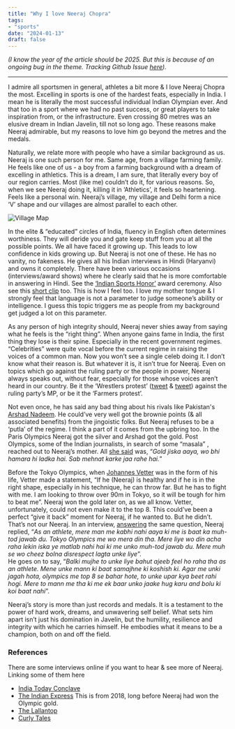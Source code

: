 ```yaml
---
title: "Why I love Neeraj Chopra"
tags:
- "sports"
date: "2024-01-13"
draft: false
---
```


*(I know the year of the article should be 2025. But this is because of an ongoing bug in the theme. Tracking Github Issue [here](https://github.com/vaga/hugo-theme-m10c/issues/128)).*

---

I admire all sportsmen in general, athletes a bit more & I love Neeraj Chopra the most. Excelling in sports is one of the hardest feats, especially in India. I mean he is literally the most successful individual Indian Olympian ever. And that too in a sport where we had no past success, or great players to take inspiration from, or the infrastructure. Even crossing 80 metres was an elusive dream in Indian Javelin, till not so long ago. These reasons make Neeraj admirable, but my reasons to love him go beyond the metres and the medals.

Naturally, we relate more with people who have a similar background as us. Neeraj is one such person for me. Same age, from a village farming family. He feels like one of us - a boy from a farming background with a dream of excelling in athletics. This is a dream, I am sure, that literally every boy of our region carries. Most (like me) couldn’t do it, for various reasons. So, when we see Neeraj doing it, killing it in ‘Athletics’, it feels so heartening. Feels like a personal win. Neeraj’s village, my village and Delhi form a nice ‘V’ shape and our villages are almost parallel to each other.

![Village Map](/neeraj_chopra_1.png)

In the elite & “educated” circles of India, fluency in English often determines worthiness. They will deride you and gate keep stuff from you at all the possible points. We all have faced it growing up. This leads to low confidence in kids growing up. But Neeraj is not one of these. He has no vanity, no fakeness. He gives all his Indian interviews in Hindi (Haryanvi) and owns it completely. There have been various occasions (interviews/award shows) where he clearly said that he is more comfortable in answering in Hindi. See the [‘Indian Sports Honor’](https://www.youtube.com/watch?v=lyFcM2bEPuM&ab_channel=IndianSportsHonours) award ceremony. Also see this [short clip](https://x.com/Neeraj_chopra1/status/1729089507776168300) too. This is how I feel too. I love my mother tongue & I strongly feel that language is not a parameter to judge someone’s ability or intelligence. I guess this topic triggers me as people from my background get judged a lot on this parameter.

As any person of high integrity should, Neeraj never shies away from saying what he feels is the “right thing”. When anyone gains fame in India, the first thing they lose is their spine. Especially in the recent government regimes. “Celebrities” were quite vocal before the current regime in raising the voices of a common man. Now you won’t see a single celeb doing it. I don’t know what their reason is. But whatever it is, it isn’t true for Neeraj. Even on topics which go against the ruling party or the people in power, Neeraj always speaks out, without fear, especially for those whose voices aren’t heard in our country. Be it the ‘Wrestlers protest’ ([tweet](https://x.com/Neeraj_chopra1/status/1662801732135534593) & [tweet](https://x.com/Neeraj_chopra1/status/1651791932778217473)) against the ruling party’s MP, or be it the ‘Farmers protest’.

Not even once, he has said any bad thing about his rivals like Pakistan's [Arshad Nadeem](https://en.wikipedia.org/wiki/Arshad_Nadeem). He could’ve very well got the brownie points (& all associated benefits) from the jingoistic folks. But Neeraj refuses to be a ‘putla’ of the regime. I think a part of it comes from the upbring too. In the Paris Olympics Neeraj got the silver and Arshad got the gold. Post Olympics, some of the Indian journalists, in search of some “masala” , reached out to Neeraj’s mother. All [she said](https://www.youtube.com/watch?v=66q2IuxE_Kg&ab_channel=TheEconomicTimes) was, “*Gold jiska aaya, wo bhi hamara hi ladka hai. Sab mehnat karke jaa rahe hai.*”

Before the Tokyo Olympics, when [Johannes Vetter](https://en.wikipedia.org/wiki/Johannes_Vetter) was in the form of his life, Vetter made a statement, “If he (Neeraj) is healthy and if he is in the right shape, especially in his technique, he can throw far. But he has to fight with me. I am looking to throw over 90m in Tokyo, so it will be tough for him to beat me”. Neeraj won the gold later on, as we all know. Vetter, unfortunately, could not even make it to the top 8. This could’ve been a perfect “give it back” moment for Neeraj, if he wanted to. But he didn’t. That’s not our Neeraj. In an interview, [answering](https://youtu.be/gw3aV489Rnk?si=GyX7ObLMIClBKCTg&t=3580) the same question, Neeraj replied, “*As an athlete, mere man me kabhi nahi aaya ki me is baat ka muh-tod jawab du. Tokyo Olympics me wo mera din tha. Mere liye wo din acha raha lekin iska ye matlab nahi hai ki me unko muh-tod jawab du. Mere muh se wo cheez bolna disrespect lagta unke liye*”.\
He goes on to say, “*Balki mujhe to unke liye bahut ajeeb feel ho raha tha as an athlete. Mene unke mann ki baat samajhne ki koshish ki. Agar me unki jagah hota, olympics me top 8 se bahar hote, to unke upar kya beet rahi hogi. Mere to mann me tha ki me ek baar unko jaake hug karu and bolu ki koi baat nahi*”.

Neeraj’s story is more than just records and medals. It is a testament to the power of hard work, dreams, and unwavering self belief. What sets him apart isn’t just his domination in Javelin, but the humility, resilience and integrity with which he carries himself. He embodies what it means to be a champion, both on and off the field.

### References

There are some interviews online if you want to hear & see more of Neeraj. Linking some of them here

- [India Today Conclave](https://www.youtube.com/watch?v=_uCd5re4cEY&ab_channel=IndiaTodayConclave) 
- [The Indian Express](https://www.youtube.com/watch?v=xf6UC9cZs_o&ab_channel=TheIndianExpress) This is from 2018, long before Neeraj had won the Olympic gold.
- [The Lallantop](https://www.youtube.com/watch?v=gw3aV489Rnk&ab_channel=TheLallantop)
- [Curly Tales](https://www.youtube.com/watch?v=98pcEOmMg20&ab_channel=CurlyTales)